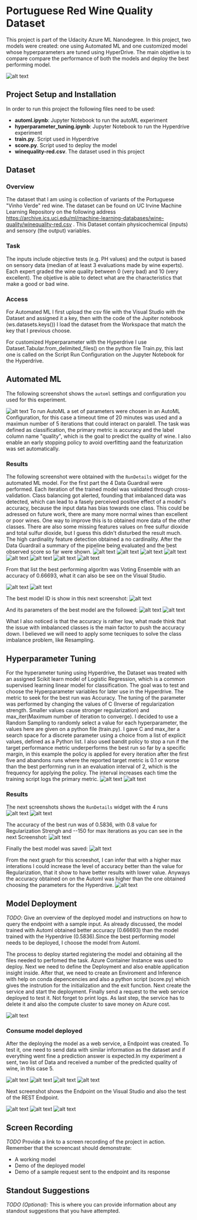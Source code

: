 # Portuguese Red Wine Quality Dataset

This project is part of the Udacity Azure ML Nanodegree. In this project, two models were created: one using Automated ML and one customized model whose hyperparameters are tuned using HyperDrive. The main objetive is to compare compare the performance of both the models and deploy the best performing model.  

![alt text](https://github.com/Gabilopez1/Project-3-Capstone-/blob/master/Project%20Flowchart.png)

## Project Setup and Installation
In order to run this project the following files need to be used:
- **automl.ipynb**: Jupyter Notebook to run the autoML experiment
- **hyperparameter_tuning.ipynb**: Jupyter Notebook to run the Hyperdrive experiment
- **train.py**. Script used in Hyperdrive
- **score.py**. Script used to deploy the model
- **winequality-red.csv**. The dataset used in this project
## Dataset

### Overview
The dataset that I am using is collection of variants of the Portuguese "Vinho Verde" red  wine. The dataset can be found on UC Irvine Machine Learning Repository on the following address https://archive.ics.uci.edu/ml/machine-learning-databases/wine-quality/winequality-red.csv . This Dataset contain  physicochemical (inputs) and sensory (the output) variables.

### Task
The inputs include objective tests (e.g. PH values) and the output is based on sensory data (median of at least 3 evaluations made by wine experts). Each expert graded the wine quality between 0 (very bad) and 10 (very excellent). The objetive is able to  detect what are the characteristics that make a good or bad wine.

### Access

For  Automated ML  I first upload the csv file with the Visual Studio with the Dataset and assigned it a key, then with the code of the Jupiter notebook (ws.datasets.keys()) I  load the dataset from the Workspace that match the key that I previous choose. 

For customized Hyperparameter with the Hyperdrive I use Dataset.Tabular.from_delimited_files() on  the python file Train.py, this last one is called on the Script Run Configuration on the Jupyter Notebook for the Hyperdrive.


## Automated ML

The following screenshot shows  the `automl` settings and configuration you used for this experiment.

![alt text](https://github.com/Gabilopez1/Project-3-Capstone-/blob/master/automl%20setting%20version1.PNG)
To run AutoML a set of parameters were chosen in an AutoML Configuration, for this case a timeout time of 20 minutes was used and  a maximun number of 5 iterations that could interact on paralell. The task was defined as classification, the primary metric is accuracy and the label column name "quality", which is the goal to predict the quality of wine. I also enable an early stopping policy to avoid overfitting aand the featurization was set automatically. 

### Results

The following screenshot were obtained with the `RunDetails` widget  for the automated ML model. For the first part the 4 Data Guardrail were performed.  Each iteration of the trained model was validated through cross-validation. Class balancing got alerted, founding that imbalanced data was detected, which can lead to a fasely perceived positive effect of a model's accuracy, because the input data has bias towards one class. This could be adressed on future work, there are many more normal wines than excellent or poor wines. One way to improve this is to obtained more data of the other classes.
There are also some missing features values on free sulfur dioxide and total sulfur dioxide, but I guess this didn't disturbed the result much.  The high cardinality feature detection obtained a no cardinality. After the Data Guardrail a summary of the pipeline being evaluated and the best observed score so far were shown.
![alt text](https://github.com/Gabilopez1/Project-3-Capstone-/blob/master/widgetautoml1.PNG)
![alt text](https://github.com/Gabilopez1/Project-3-Capstone-/blob/master/widgetautoml2.PNG)
![alt text](https://github.com/Gabilopez1/Project-3-Capstone-/blob/master/widgetautoml3.PNG)
![alt text](https://github.com/Gabilopez1/Project-3-Capstone-/blob/master/widgetautoml4.PNG)
![alt text](https://github.com/Gabilopez1/Project-3-Capstone-/blob/master/widgetautoml5.PNG)
![alt text](https://github.com/Gabilopez1/Project-3-Capstone-/blob/master/widgetautoml6.PNG)
![alt text](https://github.com/Gabilopez1/Project-3-Capstone-/blob/master/widgetautoml7.PNG)
![alt text](https://github.com/Gabilopez1/Project-3-Capstone-/blob/master/widgetautoml8.PNG)

From that list the best performing algoritm was Voting Ensemble with an accuracy of 0.66693, what it can also be see on the Visual Studio.

![alt text](https://github.com/Gabilopez1/Project-3-Capstone-blob/master/widgetaccuracyautoml.PNG)
![alt text](https://github.com/Gabilopez1/Project-3-Capstone-blob/master/azure%20learning%20studio%20best%20model.PNG)

The best model ID is show in this next screenshot:
![alt text](https://github.com/Gabilopez1/Project-3-Capstone-/blob/master/modelidbest.PNG)

And its parameters of the best model are the followed:
![alt text](https://github.com/Gabilopez1/Project-3-Capstone-/blob/master/fittedmodel%20automl1.PNG)
![alt text](https://github.com/Gabilopez1/Project-3-Capstone-/blob/master/fittedmodel%20automl2.PNG)

What I also noticed is that the accuracy is rather low, what made think that the issue with imbalanced classes is the main factor to push the accuracy down. I believed we will need to apply some tecniques to solve the class imbalance problem, like Resampling.

## Hyperparameter Tuning
For the hyperameter tuning using Hyperdrive, the Dataset was treated with an assigned Scikit learn model of Logistic Regression, which is a  common supervised learning linear model for classification. The goal was to test and choose the Hyperparameter variables for later use in the Hyperdrive. The metric to seek for the best run was Accuracy.
The tuning of the parameter was performed by changing the values of C (Inverse of regularization strength. Smaller values cause stronger regularization) and max_iter(Maximum number of iteration to converge). I decided to use a Random Sampling to randomly select a value for each hyperparameter, the values here are given on a python file (train.py). I gave C and max_iter a search space for a discrete parameter using a choice from a list of explicit values, defined as a Python list. I also used bandit policy to stop a run if the target performance metric underperforms the best run so far by a specific margin, in this example the policy is applied for every iteration after the first five and abandons runs where the reported target metric is 0.1 or worse than the best performing run in an evaluation interval of 2, which is the frequency for applying the policy. The interval increases each time the training script logs the primary metric.
![alt text](https://github.com/Gabilopez1/Project-3-Capstone-/blob/master/hyperdriveconfig1.PNG)
![alt text](https://github.com/Gabilopez1/Project-3-Capstone-/blob/master/hyperdriveconfig2.PNG)


### Results
The next screenshots shows the `RunDetails` widget with the 4 runs
![alt text](https://github.com/Gabilopez1/Project-3-Capstone-/blob/master/hyperdrivecomplete.PNG)
![alt text](https://github.com/Gabilopez1/Project-3-Capstone-/blob/master/bestrunwidgetaccuracy.PNG)


The accuracy of the best run was of  0.5836, with 0.8 value for Regularization Strengh and --150 for max iterations as you can see in the next Screenshot:
![alt text](https://github.com/Gabilopez1/Project-3-Capstone-/blob/master/hyperbestrun.PNG)

Finally the best model was saved:
![alt text](https://github.com/Gabilopez1/Project-3-Capstone-/blob/blob/master/savemodelhyper.PNG)

From the next graph for this screeshot, I can infer that with a higher max interations I could increase the level of accuracy better than the value for Regularization, that it show to have better results with lower value. Anyways the accuracy obtained on on the Automl was higher than the one obtained  choosing the parameters for the Hyperdrive.
![alt text](https://github.com/Gabilopez1/Project-3-Capstone-/blob/master/graphhyper.PNG)

## Model Deployment
*TODO*: Give an overview of the deployed model and instructions on how to query the endpoint with a sample input.
As already discussed, the model trained with Automl obtained better accuracy (0.66693) than the model trained with the Hyperdrive (0.5836).Since the best performing model needs to be deployed, I choose the model from Automl.

The process to deploy started registering the model and obtaining all the files needed to perfomed the task. Azure Container Instance was used to deploy. Next we need to define the Deployment and also enable application insight inside.  After that, we need to create an Enviroment and Inference with help on conda depencencies and also a python script (score.py) which gives the instrution for the initialization and the exit function. Next create the service and start the deployment.  Finally send a request to the web service  deployed to test it. Not forget to print logs. As last step, the service has to delete it and also the compute cluster to save money on Azure cost.

![alt text](https://github.com/Gabilopez1/Project-3-Capstone-/blob/master/Deploydefine.PNG)

### Consume model deployed

After the deploying the model as a web service, a Endpoint  was created. To test it, one need to send data with similar information as the dataset and if everything went fine a prediction answer is expected.In my experiment a sent, two list of Data and received a number of the predicted quality of wine, in this case 5.

![alt text](https://github.com/Gabilopez1/Project-3-Capstone-/blob/master/sendresponsemlx1.PNG)
![alt text](https://github.com/Gabilopez1/Project-3-Capstone-/blob/master/sendresponsemlx2.PNG)
![alt text](https://github.com/Gabilopez1/Project-3-Capstone-/blob/master/sendresponsemlx3.PNG)
![alt text](https://github.com/Gabilopez1/Project-3-Capstone-/blob/master/Statusresponse.PNG)

Next screenshot shows the Endpoint on the Visual Studio and also the test of the REST Endpoint.

![alt text](https://github.com/Gabilopez1/Project-3-Capstone-/blob/master/endpointlaunch.PNG)
![alt text](https://github.com/Gabilopez1/Project-3-Capstone-/blob/master/endpointdemo-deploy.PNG)
![alt text](https://github.com/Gabilopez1/Project-3-Capstone-/blob/master/consumeendpoint.PNG)


## Screen Recording
*TODO* Provide a link to a screen recording of the project in action. Remember that the screencast should demonstrate:
- A working model
- Demo of the deployed  model
- Demo of a sample request sent to the endpoint and its response

## Standout Suggestions
*TODO (Optional):* This is where you can provide information about any standout suggestions that you have attempted.
